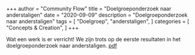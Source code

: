 +++
author = "Community Flow"
title = "Doelgroeponderzoek naar anderstaligen"
date = "2020-09-09"
description = "Doelgroeponderzoek naar anderstaligen"
tags = [
    "Doelgroep",
    "anderstaligen",
]
categories = [
    "Concepts & Creation",
]
+++

Wat een werk is er verricht! We zijn trots op de eerste resultaten in het doelgroeponderzoek naar anderstaligen.
[pdf](/documents/doelgroepanalyse.pdf)
